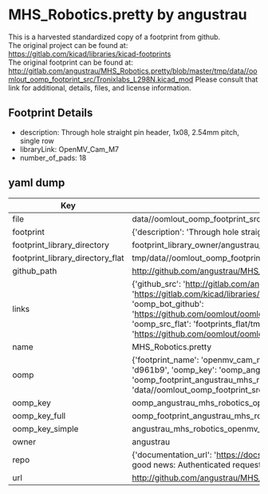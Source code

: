 # MHS_Robotics.pretty by angustrau  
This is a harvested standardized copy of a footprint from github.  
The original project can be found at:  
https://gitlab.com/kicad/libraries/kicad-footprints  
The original footprint can be found at:
http://gitlab.com/angustrau/MHS_Robotics.pretty/blob/master/tmp/data//oomlout_oomp_footprint_src/Tronixlabs_L298N.kicad_mod
Please consult that link for additional, details, files, and license information.  
## Footprint Details
* description: Through hole straight pin header, 1x08, 2.54mm pitch, single row  
* libraryLink: OpenMV_Cam_M7  
* number_of_pads: 18  
## yaml dump  
| Key | Value |  
| --- | --- |  
| file | data//oomlout_oomp_footprint_src/MHS_Robotics.pretty/OpenMV_Cam_M7.kicad_mod |  
| footprint | {'description': 'Through hole straight pin header, 1x08, 2.54mm pitch, single row', 'libraryLink': 'OpenMV_Cam_M7', 'number_of_pads': 18} |  
| footprint_library_directory | footprint_library_owner/angustrau_MHS_Robotics.pretty |  
| footprint_library_directory_flat | tmp/data//oomlout_oomp_footprint_src/footprints_flat/angustrau_mhs_robotics_openmv_cam_m7/working |  
| github_path | http://github.com/angustrau/MHS_Robotics.pretty/blob/master/tmp/data//oomlout_oomp_footprint_src/OpenMV_Cam_M7.kicad_mod |  
| links | {'github_src': 'http://gitlab.com/angustrau/MHS_Robotics.pretty/blob/master/tmp/data//oomlout_oomp_footprint_src/Tronixlabs_L298N.kicad_mod', 'github_src_repo': 'https://gitlab.com/kicad/libraries/kicad-footprints', 'oomp_bot': 'tmp/data//oomlout_oomp_footprint_src/footprints/angustrau_mhs_robotics_openmv_cam_m7/working', 'oomp_bot_github': 'https://github.com/oomlout/oomlout_oomp_footprint_bot/tree/main/tmp/data//oomlout_oomp_footprint_src/footprints/angustrau_mhs_robotics_openmv_cam_m7/working', 'oomp_src_flat': 'footprints_flat/tmp/data//oomlout_oomp_footprint_src/footprints_flat/angustrau_mhs_robotics_openmv_cam_m7/working', 'oomp_src_flat_github': 'https://github.com/oomlout/oomlout_oomp_footprint_src/tree/main/tmp/data//oomlout_oomp_footprint_src/footprints_flat/angustrau_mhs_robotics_openmv_cam_m7/working'} |  
| name | MHS_Robotics.pretty |  
| oomp | {'footprint_name': 'openmv_cam_m7', 'library_name': 'mhs_robotics', 'md5': 'd961b9bf1319dd81c4a3009b24e0642e', 'md5_10': 'd961b9bf13', 'md5_5': 'd961b', 'md5_6': 'd961b9', 'oomp_key': 'oomp_angustrau_mhs_robotics_openmv_cam_m7', 'oomp_key_extra': 'oomp_footprint_angustrau_mhs_robotics_openmv_cam_m7', 'oomp_key_full': 'oomp_footprint_angustrau_mhs_robotics_openmv_cam_m7_d961b9', 'oomp_key_simple': 'angustrau_mhs_robotics_openmv_cam_m7', 'original_filename': 'data//oomlout_oomp_footprint_src/MHS_Robotics.pretty/OpenMV_Cam_M7.kicad_mod', 'owner_name': 'angustrau'} |  
| oomp_key | oomp_angustrau_mhs_robotics_openmv_cam_m7 |  
| oomp_key_full | oomp_footprint_angustrau_mhs_robotics_openmv_cam_m7 |  
| oomp_key_simple | angustrau_mhs_robotics_openmv_cam_m7 |  
| owner | angustrau |  
| repo | {'documentation_url': 'https://docs.github.com/rest/overview/resources-in-the-rest-api#rate-limiting', 'message': "API rate limit exceeded for 84.66.142.224. (But here's the good news: Authenticated requests get a higher rate limit. Check out the documentation for more details.)"} |  
| url | http://github.com/angustrau/MHS_Robotics.pretty |  

